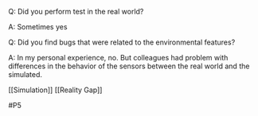 Q: Did you perform test in the real world?

A: Sometimes yes

Q: Did you find bugs that were related to the environmental features?

A: In my personal experience, no. But colleagues had problem with differences in the behavior of the sensors between the real world and the simulated.

[[Simulation]]
[[Reality Gap]]

#P5 